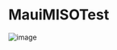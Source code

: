 # MauiMISOTest

![image](https://user-images.githubusercontent.com/41979552/226342232-ed455a6c-54b2-4bf2-af70-ad926a60d1ce.png)
